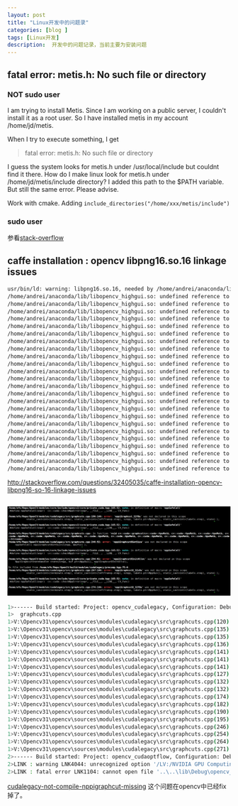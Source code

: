 ```yaml
---
layout: post
title: "Linux开发中的问题录"
categories: [blog ]
tags: [Linux开发]
description:  开发中的问题记录，当前主要为安装问题
---
```



## fatal error: metis.h: No such file or directory
### NOT sudo user
I am trying to install Metis. Since I am working on a public server, I couldn't install it as a root user. So I have installed metis in my account /home/jd/metis.

When I try to execute something, I get

> fatal error: metis.h: No such file or directory

I guess the system looks for metis.h under /usr/local/include but couldnt find it there. How do I make linux look for metis.h under /home/jd/metis/include directory?
I added this path to the $PATH variable. But still the same error. Please advise.

Work with cmake. Adding `include_directories("/home/xxx/metis/include")`

### sudo user
参看[stack-overflow](http://stackoverflow.com/questions/36046189/how-to-install-metis-on-ubuntu/41336362#41336362)

## caffe installation : opencv libpng16.so.16 linkage issues

```sh
usr/bin/ld: warning: libpng16.so.16, needed by /home/andrei/anaconda/lib/libopencv_highgui.so, not found (try using -rpath or -rpath-link)
/home/andrei/anaconda/lib/libopencv_highgui.so: undefined reference to 'png_create_read_struct@PNG16_0'
/home/andrei/anaconda/lib/libopencv_highgui.so: undefined reference to 'png_set_interlace_handling@PNG16_0'
/home/andrei/anaconda/lib/libopencv_highgui.so: undefined reference to 'png_set_IHDR@PNG16_0'
/home/andrei/anaconda/lib/libopencv_highgui.so: undefined reference to 'png_get_io_ptr@PNG16_0'
/home/andrei/anaconda/lib/libopencv_highgui.so: undefined reference to 'png_set_longjmp_fn@PNG16_0'
/home/andrei/anaconda/lib/libopencv_highgui.so: undefined reference to 'png_set_gray_to_rgb@PNG16_0'
/home/andrei/anaconda/lib/libopencv_highgui.so: undefined reference to 'png_set_compression_level@PNG16_0'
/home/andrei/anaconda/lib/libopencv_highgui.so: undefined reference to 'png_set_bgr@PNG16_0'
/home/andrei/anaconda/lib/libopencv_highgui.so: undefined reference to 'png_set_filter@PNG16_0'
/home/andrei/anaconda/lib/libopencv_highgui.so: undefined reference to 'png_set_rgb_to_gray@PNG16_0'
/home/andrei/anaconda/lib/libopencv_highgui.so: undefined reference to 'png_init_io@PNG16_0'
/home/andrei/anaconda/lib/libopencv_highgui.so: undefined reference to 'png_destroy_read_struct@PNG16_0'
/home/andrei/anaconda/lib/libopencv_highgui.so: undefined reference to 'png_set_swap@PNG16_0'
/home/andrei/anaconda/lib/libopencv_highgui.so: undefined reference to 'png_get_IHDR@PNG16_0'
/home/andrei/anaconda/lib/libopencv_highgui.so: undefined reference to 'png_set_palette_to_rgb@PNG16_0'
/home/andrei/anaconda/lib/libopencv_highgui.so: undefined reference to 'png_set_compression_strategy@PNG16_0'
/home/andrei/anaconda/lib/libopencv_highgui.so: undefined reference to 'png_get_tRNS@PNG16_0'
/home/andrei/anaconda/lib/libopencv_highgui.so: undefined reference to 'png_write_info@PNG16_0'
/home/andrei/anaconda/lib/libopencv_highgui.so: undefined reference to 'png_set_packing@PNG16_0'
/home/andrei/anaconda/lib/libopencv_highgui.so: undefined reference to 'png_set_read_fn@PNG16_0'
/home/andrei/anaconda/lib/libopencv_highgui.so: undefined reference to 'png_create_info_struct@PNG16_0'
/home/andrei/anaconda/lib/libopencv_highgui.so: undefined reference to 'png_read_end@PNG16_0'
/home/andrei/anaconda/lib/libopencv_highgui.so: undefined reference to 'png_read_update_info@PNG16_0'
/home/andrei/anaconda/lib/libopencv_highgui.so: undefined reference to 'png_write_image'
```

http://stackoverflow.com/questions/32405035/caffe-installation-opencv-libpng16-so-16-linkage-issues



## 
![@build opencv using cuda](../images/linux/opencv-cuda.png)

```sh
1>------ Build started: Project: opencv_cudalegacy, Configuration: Debug x64 ------
1>  graphcuts.cpp
1>V:\Opencv31\opencv\sources\modules\cudalegacy\src\graphcuts.cpp(120): error C2061: syntax error: identifier 'NppiGraphcutState'
1>V:\Opencv31\opencv\sources\modules\cudalegacy\src\graphcuts.cpp(135): error C2833: 'operator NppiGraphcutState' is not a recognized operator or type
1>V:\Opencv31\opencv\sources\modules\cudalegacy\src\graphcuts.cpp(135): error C2059: syntax error: 'newline'
1>V:\Opencv31\opencv\sources\modules\cudalegacy\src\graphcuts.cpp(136): error C2334: unexpected token(s) preceding '{'; skipping apparent function body
1>V:\Opencv31\opencv\sources\modules\cudalegacy\src\graphcuts.cpp(141): error C2143: syntax error: missing ';' before '*'
1>V:\Opencv31\opencv\sources\modules\cudalegacy\src\graphcuts.cpp(141): error C4430: missing type specifier - int assumed. Note: C++ does not support default-int
1>V:\Opencv31\opencv\sources\modules\cudalegacy\src\graphcuts.cpp(141): error C2238: unexpected token(s) preceding ';'
1>V:\Opencv31\opencv\sources\modules\cudalegacy\src\graphcuts.cpp(127): error C2065: 'pState': undeclared identifier
1>V:\Opencv31\opencv\sources\modules\cudalegacy\src\graphcuts.cpp(132): error C2065: 'pState': undeclared identifier
1>V:\Opencv31\opencv\sources\modules\cudalegacy\src\graphcuts.cpp(132): error C3861: 'nppiGraphcutFree': identifier not found
1>V:\Opencv31\opencv\sources\modules\cudalegacy\src\graphcuts.cpp(174): error C3861: 'nppiGraphcutGetSize': identifier not found
1>V:\Opencv31\opencv\sources\modules\cudalegacy\src\graphcuts.cpp(182): error C2065: 'nppiGraphcutInitAlloc': undeclared identifier
1>V:\Opencv31\opencv\sources\modules\cudalegacy\src\graphcuts.cpp(190): error C3861: 'nppiGraphcut_32s8u': identifier not found
1>V:\Opencv31\opencv\sources\modules\cudalegacy\src\graphcuts.cpp(195): error C3861: 'nppiGraphcut_32f8u': identifier not found
1>V:\Opencv31\opencv\sources\modules\cudalegacy\src\graphcuts.cpp(246): error C3861: 'nppiGraphcut8GetSize': identifier not found
1>V:\Opencv31\opencv\sources\modules\cudalegacy\src\graphcuts.cpp(254): error C2065: 'nppiGraphcut8InitAlloc': undeclared identifier
1>V:\Opencv31\opencv\sources\modules\cudalegacy\src\graphcuts.cpp(264): error C3861: 'nppiGraphcut8_32s8u': identifier not found
1>V:\Opencv31\opencv\sources\modules\cudalegacy\src\graphcuts.cpp(271): error C3861: 'nppiGraphcut8_32f8u': identifier not found
2>------ Build started: Project: opencv_cudaoptflow, Configuration: Debug x64 ------
2>LINK : warning LNK4044: unrecognized option '/LV:/NVIDIA GPU Computing Toolkit/Cuda8/lib/x64'; ignored
2>LINK : fatal error LNK1104: cannot open file '..\..\lib\Debug\opencv_cudalegacy310d.lib'
```

[cudalegacy-not-compile-nppigraphcut-missing](http://answers.opencv.org/question/95148/cudalegacy-not-compile-nppigraphcut-missing/)
这个问题在opencv中已经fix掉了。